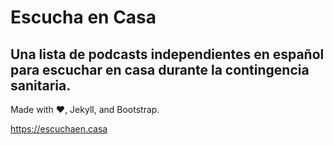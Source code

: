 # Escucha en Casa
Una lista de podcasts independientes en español para escuchar en casa durante la contingencia sanitaria.
---

Made with ♥, Jekyll, and Bootstrap.

https://escuchaen.casa